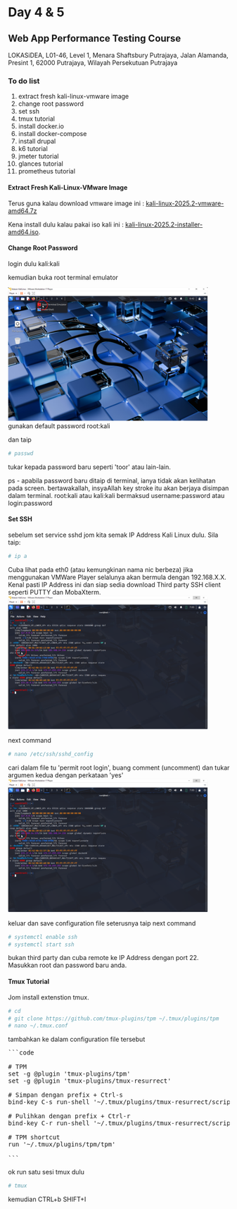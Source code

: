 # Day 4 & 5
## Web App Performance Testing Course
LOKASiDEA, L01-46, Level 1, Menara Shaftsbury Putrajaya, Jalan Alamanda, Presint 1, 62000 Putrajaya, Wilayah Persekutuan Putrajaya

### To do list
1. extract fresh kali-linux-vmware image
1. change root password
1. set ssh
1. tmux tutorial
1. install docker.io
1. install docker-compose
1. install drupal
1. k6 tutorial
1. jmeter tutorial
1. glances tutorial
1. prometheus tutorial

#### Extract Fresh Kali-Linux-VMware Image
Terus guna kalau download vmware image ini : [kali-linux-2025.2-vmware-amd64.7z](https://cdimage.kali.org/kali-2025.2/kali-linux-2025.2-vmware-amd64.7z)

Kena install dulu kalau pakai iso kali ini : [kali-linux-2025.2-installer-amd64.iso](https://cdimage.kali.org/kali-2025.2/kali-linux-2025.2-installer-amd64.iso).

#### Change Root Password
login dulu kali:kali

kemudian buka root terminal emulator

<img src="https://raw.githubusercontent.com/kelassir/baru/refs/heads/main/assets/baru-Clipboard13.png" alt="Preview Image" width="90%">
gunakan default password root:kali

dan taip
```bash
# passwd
```
tukar kepada password baru seperti 'toor' atau lain-lain.

ps - apabila password baru ditaip di terminal, ianya tidak akan kelihatan pada screen. bertawakallah, insyaAllah key stroke itu akan berjaya disimpan dalam terminal. root:kali atau kali:kali bermaksud username:password atau login:password

#### Set SSH
sebelum set service sshd jom kita semak IP Address Kali Linux dulu. Sila taip:
```bash
# ip a
```
Cuba lihat pada eth0 (atau kemungkinan nama nic berbeza) jika menggunakan VMWare Player selalunya akan bermula dengan 192.168.X.X. Kenal pasti IP Address ini dan siap sedia download Third party SSH client seperti PUTTY dan MobaXterm.
<img src="https://raw.githubusercontent.com/kelassir/baru/refs/heads/main/assets/baru-Clipboard09.png" alt="Preview Image" width="90%">

next command
```bash
# nano /etc/ssh/sshd_config
```
cari dalam file tu 'permit root login', buang comment (uncomment) dan tukar argumen kedua dengan perkataan 'yes'
<img src="https://raw.githubusercontent.com/kelassir/baru/refs/heads/main/assets/baru-Clipboard09.png" alt="Preview Image" width="90%">

keluar dan save configuration file seterusnya taip next command
```bash
# systemctl enable ssh
# systemctl start ssh
```
bukan third party dan cuba remote ke IP Address dengan port 22. Masukkan root dan password baru anda.

#### Tmux Tutorial
Jom install extenstion tmux.
```bash
# cd
# git clone https://github.com/tmux-plugins/tpm ~/.tmux/plugins/tpm
# nano ~/.tmux.conf
```
tambahkan ke dalam configuration file tersebut
<pre>
```code
  
# TPM
set -g @plugin 'tmux-plugins/tpm'
set -g @plugin 'tmux-plugins/tmux-resurrect'

# Simpan dengan prefix + Ctrl-s
bind-key C-s run-shell '~/.tmux/plugins/tmux-resurrect/scripts/save.sh'

# Pulihkan dengan prefix + Ctrl-r
bind-key C-r run-shell '~/.tmux/plugins/tmux-resurrect/scripts/restore.sh'

# TPM shortcut
run '~/.tmux/plugins/tpm/tpm'

```
</pre>

ok run satu sesi tmux dulu
```bash
# tmux
```
kemudian CTRL+b SHIFT+I



